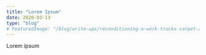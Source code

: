 ```yaml
---
title: "Lorem Ipsum"
date: 2020-03-13
type: "blog"
# FeaturedImage: "/blog/write-ups/reconditioning-a-work-trucks-carpet-and-mats/images/featured.jpg"
---
```


Lorem ipsum 